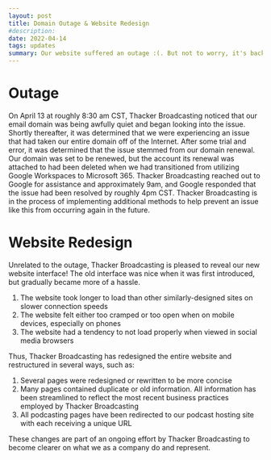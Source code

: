 ```yaml
---
layout: post
title: Domain Outage & Website Redesign
#description:
date: 2022-04-14
tags: updates
summary: Our website suffered an outage :(. But not to worry, it's back now and will be getting a new redesign!
---
```


# Outage
On April 13 at roughly 8:30 am CST, Thacker Broadcasting noticed that our email domain was being awfully quiet and began looking into the issue. Shortly thereafter, it was determined that we were experiencing an issue that had taken our entire domain off of the Internet. After some trial and error, it was determined that the issue stemmed from our domain renewal. Our domain was set to be renewed, but the account its renewal was attached to had been deleted when we had transitioned from utilizing Google Workspaces to Microsoft 365. Thacker Broadcasting reached out to Google for assistance and approximately 9am, and Google responded that the issue had been resolved by roughly 4pm CST. Thacker Broadcasting is in the process of implementing additional methods to help prevent an issue like this from occurring again in the future.

# Website Redesign
Unrelated to the outage, Thacker Broadcasting is pleased to reveal our new website interface! The old interface was nice when it was first introduced, but gradually became more of a hassle.

1. The website took longer to load than other similarly-designed sites on slower connection speeds
2. The website felt either too cramped or too open when on mobile devices, especially on phones
3. The website had a tendency to not load properly when viewed in social media browsers

Thus, Thacker Broadcasting has redesigned the entire website and restructured in several ways, such as:

1. Several pages were redesigned or rewritten to be more concise
2. Many pages contained duplicate or old information. All information has been streamlined to reflect the most recent business practices employed by Thacker Broadcasting
3. All podcasting pages have been redirected to our podcast hosting site with each receiving a unique URL

These changes are part of an ongoing effort by Thacker Broadcasting to become clearer on what we as a company do and represent.